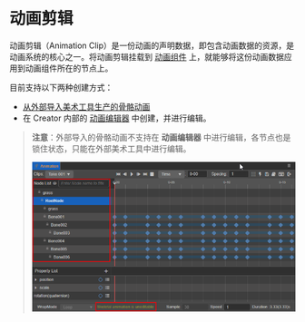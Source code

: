# 动画剪辑

动画剪辑（Animation Clip）是一份动画的声明数据，即包含动画数据的资源，是动画系统的核心之一。将动画剪辑挂载到 [动画组件](animation-component.md) 上，就能够将这份动画数据应用到动画组件所在的节点上。

目前支持以下两种创建方式：

- [从外部导入美术工具生产的骨骼动画](../../asset/anim.md#%E6%A8%A1%E5%9E%8B%E5%AF%BC%E5%85%A5%E5%90%8E%E9%99%84%E5%B8%A6%E7%9A%84%E9%AA%A8%E9%AA%BC%E5%8A%A8%E7%94%BB)
- 在 Creator 内部的 [动画编辑器](animation.md) 中创建，并进行编辑。

> **注意**：外部导入的骨骼动画不支持在 **动画编辑器** 中进行编辑，各节点也是锁住状态，只能在外部美术工具中进行编辑。
>
> ![skeletal animation](animation-clip/skeletal-animation.png)
